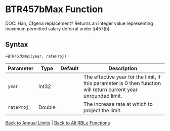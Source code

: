 # BTR457bMax Function

DOC: Han, Cfgena replacement?  Returns an integer value representing maximum permitted salary deferral under §457(b).

## Syntax

```excel
=BTR457bMax(year, rateProj)
```

Parameter | Type | Default | Description
---|---|---|---
`year` | Int32 |  | The effective year for the limit, if this parameter is 0 then function will return current year unrounded limit.
`rateProj` | Double |  | The increase rate at which to project the limit.

[Back to Annual Limits](Readme.md) | [Back to All RBLe Functions](/RBLe/RBLe.md#function-documentation)